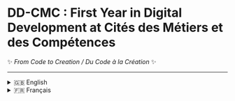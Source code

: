 # DD-CMC : First Year in Digital Development at Cités des Métiers et des Compétences  

✨ *From Code to Creation / Du Code à la Création* ✨

---

<details>
<summary>🇬🇧 English</summary>

## 📌 Introduction  
This repository gathers all resources, courses, summaries, practical work, exams, and additional documents related to the **first year of the Digital Development program** at Cités des Métiers et des Compétences (CMC). Structured around **8 core modules**, the repository is designed as a companion tool to help students **learn, practice, and review** the foundations of both web and software development.  

## 📂 Repository Structure  
The repository is organized into 8 modules, each with its own folder. Inside each folder, you’ll find sub-sections for lecture notes, exercises, projects, and assessments to keep everything clear and accessible.  

## 📚 Modules  

- **M101 – Understanding the Profession and Training Path (15h)**  
  - Introduction to the digital development profession, career opportunities, and the training methodology.  

- **M102 – Learning the Fundamentals of Algorithms (120h)**  
  - Core algorithmic principles to build a problem-solving mindset before coding (with Python in this module).  

- **M103 – Object-Oriented Programming (120h)**  
  - Concepts of OOP to design scalable and reusable software solutions.  

- **M104 – Building Static Websites (90h)**  
  - HTML & CSS fundamentals to create well-structured and responsive static pages.  

- **M105 – Programming in JavaScript (120h)**  
  - Exploring JavaScript for dynamic interactions and client-side development.  

- **M106 – Working with Databases (105h)**  
  - Relational databases, SQL, and techniques to store and manage data efficiently.  

- **M107 – Developing Dynamic Websites (120h)**  
  - From static to dynamic: integrating backend programming (PHP, server-side scripting) with databases.  

- **M108 – Introduction to Information Systems Security (75h)**  
  - Basics of securing applications and systems against common threats.  

## 🎯 Objective  
This repository aims to centralize all the resources needed to succeed in the first year of *Digital Development* studies at CMC. It is designed to serve as a revision tool, a reference guide, and a source of inspiration for students.

## 👤 Contributor  
🚀 Curated and shared by **@BouglaceMarouane**, Digital Development trainee at CMC and passionate about building innovative digital solutions and supporting the next generation of developers at CMC.

</details>

<details>
<summary>🇫🇷 Français</summary>

## 📌 Introduction  
Ce dépôt rassemble toutes les ressources, cours, résumés, travaux pratiques, examens et documents supplémentaires relatifs à la **première année du programme Développement Digital** aux Cités des Métiers et des Compétences (CMC). Structuré autour de **8 modules principaux**, le dépôt est conçu comme un outil d’accompagnement pour aider les étudiants à **apprendre, pratiquer et réviser** les bases du développement web et logiciel.  

## 📂 Structure du Dépôt  
Le dépôt est organisé en 8 modules, chacun possédant son propre dossier. À l’intérieur de chaque dossier, vous trouverez des sous-sections pour les notes de cours, exercices, projets et évaluations afin de garder tout clair et accessible.  

## 📚 Modules  

- **M101 – Comprendre le Métier et le Parcours de Formation (15h)**  
  - Introduction au métier de développeur digital, opportunités de carrière et méthodologie de formation.  

- **M102 – Apprendre les Fondamentaux des Algorithmes (120h)**  
  - Principes algorithmiques de base pour développer un esprit de résolution de problèmes avant de coder (avec Python dans ce module).  

- **M103 – Programmation Orientée Objet (120h)**  
  - Concepts de POO pour concevoir des solutions logicielles évolutives et réutilisables.  

- **M104 – Créer des Sites Web Statics (90h)**  
  - Fondamentaux HTML & CSS pour créer des pages statiques bien structurées et responsives.  

- **M105 – Programmation en JavaScript (120h)**  
  - Exploration de JavaScript pour des interactions dynamiques et le développement côté client.  

- **M106 – Travailler avec les Bases de Données (105h)**  
  - Bases de données relationnelles, SQL et techniques pour stocker et gérer efficacement les données.  

- **M107 – Développer des Sites Web Dynamiques (120h)**  
  - Du statique au dynamique : intégration de la programmation backend (PHP, scripts côté serveur) avec les bases de données.  

- **M108 – Introduction à la Sécurité des Systèmes d’Information (75h)**  
  - Notions de base pour sécuriser les applications et systèmes contre les menaces courantes.  

## 🎯 Objectif  
Ce dépôt a pour but de centraliser toutes les ressources nécessaires pour réussir la première année d’études en *Développement Digital* à la CMC. Il est conçu pour servir d’outil de révision, de guide de référence et de source d’inspiration pour les étudiants.

## 👤 Contributeur  
🚀 Curaté et partagé par **@BouglaceMarouane**, stagiaire en Développement Digital à la CMC, passionné par la création de solutions digitales innovantes et le soutien à la prochaine génération de développeurs à la CMC.

</details>
